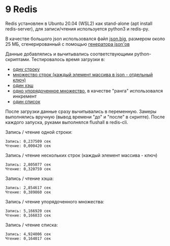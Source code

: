 # 9 Redis

Redis установлен в Ubuntu 20.04 (WSL2) как stand-alone (apt install redis-server), для записи/чтения используется python3 и redis-py.

В качестве большого json использовался файл [json.big](https://github.com/loise322/otus-nosql/blob/master/hm9redis/big.json), размером около 25 МБ, сгенерированный с помощью  [генератора json'ов](https://www.json-generator.com)

Данные добавлялись и вычитывались соответствующими python-скриптами. 
Тестировалось время загрузки в:
* [одну строку](https://github.com/loise322/otus-nosql/blob/master/hm9redis/str.py)
* [множество строк (каждый элемент массива в json - отдельный ключ)](https://github.com/loise322/otus-nosql/blob/master/hm9redis/few%20str.py)
* [один хэш](https://github.com/loise322/otus-nosql/blob/master/hm9redis/hset.py)
* [одно упорядоченное множество](https://github.com/loise322/otus-nosql/blob/master/hm9redis/zadd.py), в качестве "ранга" использовался инкремент
* [один список](https://github.com/loise322/otus-nosql/blob/master/hm9redis/list.py)   

После загрузки данные сразу вычитывались в переменную. Замеры выполнялись вручную (вывод времени "до" и "после" в скрипте). 
После каждого запуска, руками выполнялся flushall в redis-cli.

Запись / чтение одной строки:
```
Запись: 0,237509 сек
Чтение: 0,000420 сек
```

Запись / чтение нескольких строк (каждый элемент массива - ключ)
```
Запись: 2,805077 сек
Чтение: 0,320759 сек
```
Запись / чтение хэша:
```
Запись: 2,854617 сек
Чтение: 0,389860 сек
```

Запись / чтение упорядоченного множества:
```
Запись: 5,166920 сек
Чтение: 0,166833 сек
```

Запись / чтение списка:
```
Запись: 4,924006 сек
Чтение: 0,164017 сек
```
